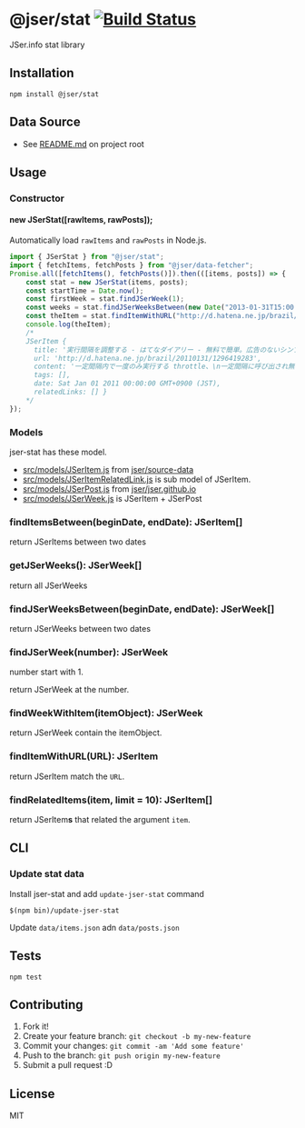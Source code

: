 # @jser/stat [![Build Status](https://travis-ci.org/jser/stat-js.svg?branch=master)](https://travis-ci.org/jser/stat-js)

JSer.info stat library

## Installation

    npm install @jser/stat

## Data Source

- See [README.md](../../../README.md) on project root

## Usage

### Constructor

#### new JSerStat([rawItems, rawPosts]);

Automatically load `rawItems` and `rawPosts` in Node.js.

```js
import { JSerStat } from "@jser/stat";
import { fetchItems, fetchPosts } from "@jser/data-fetcher";
Promise.all([fetchItems(), fetchPosts()]).then(([items, posts]) => {
    const stat = new JSerStat(items, posts);
    const startTime = Date.now();
    const firstWeek = stat.findJSerWeek(1);
    const weeks = stat.findJSerWeeksBetween(new Date("2013-01-31T15:00:00.000Z"), new Date("2015-06-01T13:22:37.167Z"));
    const theItem = stat.findItemWithURL("http://d.hatena.ne.jp/brazil/20110131/1296419283");
    console.log(theItem);
    /*
    JSerItem {
      title: '実行間隔を調整する - はてなダイアリー - 無料で簡単。広告のないシンプルなブログをはじめよう！',
      url: 'http://d.hatena.ne.jp/brazil/20110131/1296419283',
      content: '一定間隔内で一度のみ実行する throttle、\n一定間隔に呼び出され無ければ実行する debounce　についての解説。\nそれぞれ用途や図解も付いていて大変わかりやすい。',
      tags: [],
      date: Sat Jan 01 2011 00:00:00 GMT+0900 (JST),
      relatedLinks: [] }
    */
});
```
### Models

jser-stat has these model.

- [src/models/JSerItem.js](src/models/JSerItem.ts) from [jser/source-data](https://github.com/jser/source-data "jser/source-data")
- [src/models/JSerItemRelatedLink.js](src/models/JSerItemRelatedLink.ts) is sub model of JSerItem.
- [src/models/JSerPost.js](src/models/JSerPost.ts) from [jser/jser.github.io](https://github.com/jser/jser.github.io "jser/jser.github.io")
- [src/models/JSerWeek.js](src/models/JSerWeek.ts) is JSerItem + JSerPost

### findItemsBetween(beginDate, endDate): JSerItem[]

return JSerItems between two dates

### getJSerWeeks(): JSerWeek[]

return all JSerWeeks

### findJSerWeeksBetween(beginDate, endDate):  JSerWeek[]

return JSerWeeks between two dates

### findJSerWeek(number): JSerWeek

number start with 1.

return JSerWeek at the number.

### findWeekWithItem(itemObject): JSerWeek

return JSerWeek contain the itemObject.

### findItemWithURL(URL): JSerItem

return JSerItem match the `URL`.

### findRelatedItems(item, limit = 10): JSerItem[]

return JSerItem**s** that related the argument `item`.

## CLI

### Update stat data

Install jser-stat and add `update-jser-stat` command

    $(npm bin)/update-jser-stat
    
Update `data/items.json` adn `data/posts.json`

## Tests

    npm test

## Contributing

1. Fork it!
2. Create your feature branch: `git checkout -b my-new-feature`
3. Commit your changes: `git commit -am 'Add some feature'`
4. Push to the branch: `git push origin my-new-feature`
5. Submit a pull request :D

## License

MIT
